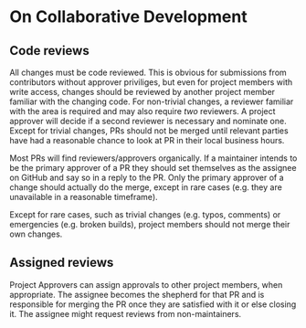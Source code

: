 # On Collaborative Development

## Code reviews

All changes must be code reviewed. This is obvious for submissions from contributors without approver priviliges, but even for project members with write access, changes should be reviewed by another project member familiar with the changing code. For non-trivial changes, a reviewer familiar with the area is required and may also require _two_ reviewers. A project approver will decide if a second reviewer is necessary and nominate one. Except for trivial changes, PRs should not be merged until relevant parties have had a reasonable chance to look at PR in their local business hours.

Most PRs will find reviewers/approvers organically. If a maintainer intends to be the primary approver of a PR they should set themselves as the assignee on GitHub and say so in a reply to the PR. Only the primary approver of a change should actually do the merge, except in rare cases (e.g. they are unavailable in a reasonable timeframe).

Except for rare cases, such as trivial changes (e.g. typos, comments) or emergencies (e.g. broken builds), project members should not merge their own changes.

## Assigned reviews

Project Approvers can assign approvals to other project members, when appropriate. The assignee becomes the shepherd for that PR and is responsible for merging the PR once they are satisfied with it or else closing it. The assignee might request reviews from non-maintainers.
